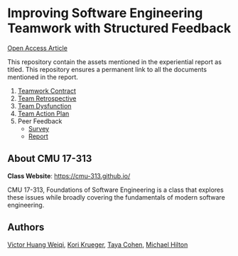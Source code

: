 # Improving Software Engineering Teamwork with Structured Feedback

[Open Access Article](https://dl.acm.org/doi/abs/10.1145/3626252.3630877)

This repository contain the assets mentioned in the experiential report as titled. This repository ensures a permanent link to all the documents mentioned in the report.

1. [Teamwork Contract](/teamwork-contract.md)
2. [Team Retrospective](/team-retrospective.md)
3. [Team Dysfunction](/team-dysfunction.md)
4. [Team Action Plan](/team-action-plan.docx)
5. Peer Feedback
   - [Survey](/team-assessment-survey.docx)
   - [Report](/team-assessment-report.docx)

## About CMU 17-313

**Class Website**: https://cmu-313.github.io/

CMU 17-313, Foundations of Software Engineering is a class that explores these issues while broadly covering the fundamentals of modern software engineering. 

## Authors 

[Victor Huang Weiqi](https://www.linkedin.com/in/victorhuangwq), [Kori Krueger](https://www.morgan.edu/psychology/faculty-and-staff/kori-krueger), [Taya Cohen](https://www.cmu.edu/tepper/faculty-and-research/faculty-by-area/profiles/cohen-taya.html), [Michael Hilton](https://www.cs.cmu.edu/~mhilton/)

